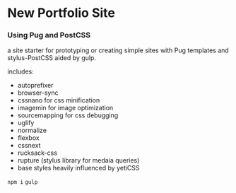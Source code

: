 # New Portfolio Site
### Using Pug and PostCSS

a site starter for prototyping or creating simple sites with Pug templates and stylus-PostCSS aided by gulp.

includes:
- autoprefixer
- browser-sync
- cssnano for css minification
- imagemin for image optimization
- sourcemapping for css debugging
- uglify
- normalize
- flexbox
- cssnext
- rucksack-css
- rupture (stylus library for medaia queries)
- base styles heavily influenced by yetiCSS

```npm i```
```gulp```
